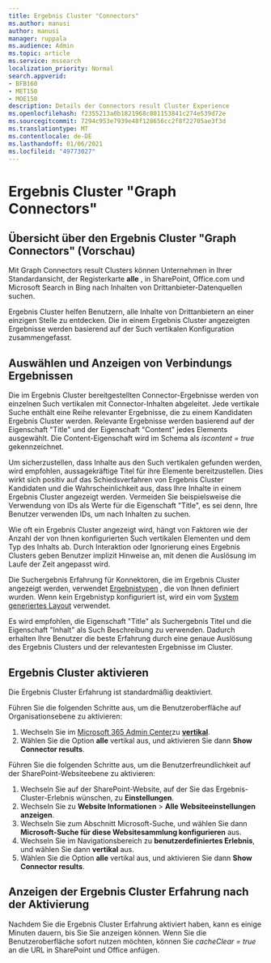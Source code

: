 ```yaml
---
title: Ergebnis Cluster "Connectors"
ms.author: manusi
author: manusi
manager: ruppala
ms.audience: Admin
ms.topic: article
ms.service: mssearch
localization_priority: Normal
search.appverid:
- BFB160
- MET150
- MOE150
description: Details der Connectors result Cluster Experience
ms.openlocfilehash: f2355213a0b1821968c801153841c274e539d72e
ms.sourcegitcommit: 7294c953e7939e48f128656cc2f8f22705ae3f3d
ms.translationtype: MT
ms.contentlocale: de-DE
ms.lasthandoff: 01/06/2021
ms.locfileid: "49773027"
---
```

# <a name="graph-connectors-result-cluster"></a>Ergebnis Cluster "Graph Connectors"

## <a name="overview-of-the-graph-connectors-result-cluster-preview"></a>Übersicht über den Ergebnis Cluster "Graph Connectors" (Vorschau)  

Mit Graph Connectors result Clusters können Unternehmen in Ihrer Standardansicht, der Registerkarte **alle** , in SharePoint, Office.com und Microsoft Search in Bing nach Inhalten von Drittanbieter-Datenquellen suchen.

Ergebnis Cluster helfen Benutzern, alle Inhalte von Drittanbietern an einer einzigen Stelle zu entdecken. Die in einem Ergebnis Cluster angezeigten Ergebnisse werden basierend auf der Such vertikalen Konfiguration zusammengefasst.

## <a name="how-connector-results-are-selected-and-displayed"></a>Auswählen und Anzeigen von Verbindungs Ergebnissen

Die im Ergebnis Cluster bereitgestellten Connector-Ergebnisse werden von einzelnen Such vertikalen mit Connector-Inhalten abgeleitet. Jede vertikale Suche enthält eine Reihe relevanter Ergebnisse, die zu einem Kandidaten Ergebnis Cluster werden. Relevante Ergebnisse werden basierend auf der Eigenschaft "Title" und der Eigenschaft "Content" jedes Elements ausgewählt. Die Content-Eigenschaft wird im Schema als *iscontent = true* gekennzeichnet.

Um sicherzustellen, dass Inhalte aus den Such vertikalen gefunden werden, wird empfohlen, aussagekräftige Titel für ihre Elemente bereitzustellen. Dies wirkt sich positiv auf das Schiedsverfahren von Ergebnis Cluster Kandidaten und die Wahrscheinlichkeit aus, dass Ihre Inhalte in einem Ergebnis Cluster angezeigt werden. Vermeiden Sie beispielsweise die Verwendung von IDs als Werte für die Eigenschaft "Title", es sei denn, Ihre Benutzer verwenden IDs, um nach Inhalten zu suchen.

Wie oft ein Ergebnis Cluster angezeigt wird, hängt von Faktoren wie der Anzahl der von Ihnen konfigurierten Such vertikalen Elementen und dem Typ des Inhalts ab. Durch Interaktion oder Ignorierung eines Ergebnis Clusters geben Benutzer implizit Hinweise an, mit denen die Auslösung im Laufe der Zeit angepasst wird.

Die Suchergebnis Erfahrung für Konnektoren, die im Ergebnis Cluster angezeigt werden, verwendet [Ergebnistypen](https://docs.microsoft.com/microsoftsearch/customize-search-page#create-your-own-result-type) , die von Ihnen definiert wurden. Wenn kein Ergebnistyp konfiguriert ist, wird ein vom [System generiertes Layout](https://docs.microsoft.com/microsoftsearch/customize-search-page#default-search-result-layout) verwendet. 

Es wird empfohlen, die Eigenschaft "Title" als Suchergebnis Titel und die Eigenschaft "Inhalt" als Such Beschreibung zu verwenden. Dadurch erhalten Ihre Benutzer die beste Erfahrung durch eine genaue Auslösung des Ergebnis Clusters und der relevantesten Ergebnisse im Cluster. 

## <a name="enable-result-clusters"></a>Ergebnis Cluster aktivieren
  
Die Ergebnis Cluster Erfahrung ist standardmäßig deaktiviert.  

Führen Sie die folgenden Schritte aus, um die Benutzeroberfläche auf Organisationsebene zu aktivieren:

1. Wechseln Sie im [Microsoft 365 Admin Center](https://admin.microsoft.com)zu [**vertikal**](https://admin.microsoft.com/Adminportal/Home#/MicrosoftSearch/verticals).
2. Wählen Sie die Option **alle** vertikal aus, und aktivieren Sie dann **Show Connector results**. 


Führen Sie die folgenden Schritte aus, um die Benutzerfreundlichkeit auf der SharePoint-Websiteebene zu aktivieren:

1. Wechseln Sie auf der SharePoint-Website, auf der Sie das Ergebnis-Cluster-Erlebnis wünschen, zu **Einstellungen**.
2. Wechseln Sie zu **Website Informationen** > **Alle Websiteeinstellungen anzeigen**.
3. Wechseln Sie zum Abschnitt Microsoft-Suche, und wählen Sie dann **Microsoft-Suche für diese Websitesammlung konfigurieren** aus.
4. Wechseln Sie im Navigationsbereich zu **benutzerdefiniertes Erlebnis**, und wählen Sie dann **vertikal** aus.
5. Wählen Sie die Option **alle** vertikal aus, und aktivieren Sie dann **Show Connector results**.

## <a name="view-the-result-cluster-experience-after-it-is-enabled"></a>Anzeigen der Ergebnis Cluster Erfahrung nach der Aktivierung

Nachdem Sie die Ergebnis Cluster Erfahrung aktiviert haben, kann es einige Minuten dauern, bis Sie Sie anzeigen können. Wenn Sie die Benutzeroberfläche sofort nutzen möchten, können Sie *cacheClear = true* an die URL in SharePoint und Office anfügen.
